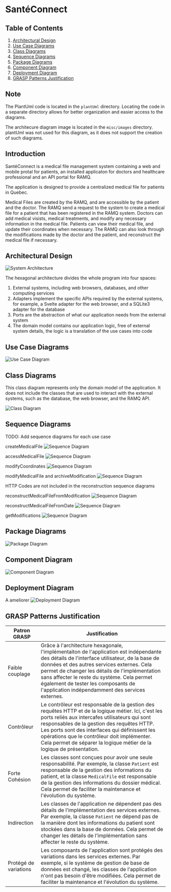 # SantéConnect

## Table of Contents

1. [Architectural Design](#architectural-design)
2. [Use Case Diagrams](#use-case-diagrams)
3. [Class Diagrams](#class-diagrams)
4. [Sequence Diagrams](#sequence-diagrams)
5. [Package Diagrams](#package-diagrams)
6. [Component Diagram](#component-diagram)
7. [Deployment Diagram](#deployment-diagram)
8. [GRASP Patterns Justification](#grasp-patterns-justification)

## Note

The PlantUml code is located in the `plantUml` directory. Locating the code in a separate directory allows for better organization and easier access to the diagrams.

The architecure diagram image is located in the `misc/images` directory. plantUml was not used for this diagram, as it does not support the creation of such diagrams.

## Introduction

SantéConnect is a medical file management system containing a web and mobile protal for patients, an installed applicaton for doctors and healthcare professional and an API portal for RAMQ.

The application is designed to provide a centralized medical file for patients in Quebec.

Medical Files are created by the RAMQ, and are accessible by the patient and the doctor.
The RAMQ send a request to the system to create a medical file for a patient that has been registered in the RAMQ system.
Doctors can add medical visists, medical treatments, and modify any necessary information in the medical file.
Patients can view their medical file, and update their coordinates when necessary.
The RAMQ can also look through the modifications made by the doctor and the patient, and reconstruct the medical file if necessary.

## Architectural Design
<!-- (Insert architectural design diagram here and explain the different components of the system and their interactions) -->
![System Architecture](./misc/images/system-architecture.png)

The hexagonal architecture divides the whole program into four spaces:

1. External systems, including web browsers, databases, and other computing services
2. Adapters implement the specific APIs required by the external systems, for example, a Svelte adapter for the web browser, and a SQLite3 adapter for the database
3. Ports are the abstraction of what our application needs from the external system
4. The domain model contains our application logic, free of external system details, the logic is a translation of the use cases into code




## Use Case Diagrams
<!-- (Insert use case diagrams here and explain the functionalities of the system) -->
<!-- ADD PUML -->
![Use Case Diagram](./plantUml/use-case.png)

## Class Diagrams
<!-- (Insert class diagrams here and explain the domain concepts) -->
This class diagram represents only the domain model of the application. It does not include the classes that are used to interact with the external systems, such as the database, the web browser, and the RAMQ API.

![Class Diagram](./plantUml/class-logic.png)


## Sequence Diagrams
<!-- (Insert sequence diagrams here and show the interactions between the classes for each use case) -->

TODO: Add sequence diagrams for each use case

createMedicalFile
![Sequence Diagram](./plantUml/createMedicalFile.png)

accessMedicalFile
![Sequence Diagram](./plantUml/accessMedicalFile.png)

modifyCoordinates
![Sequence Diagram](./plantUml/modifyCoordinates.png)

modifyMedicalFile and archiveModification
![Sequence Diagram](./plantUml/modifyMedicalFile.png)

HTTP Codes are not included in the reconstruction sequence diagrams

reconstructMedicalFileFromModification
![Sequence Diagram](./plantUml/reconstructMedicalFileFromModification.png)

reconstructMedicalFileFromDate
![Sequence Diagram](./plantUml/reconstructMedicalFileFromDate.png)

getModifications
![Sequence Diagram](./plantUml/getModifications.png)

## Package Diagrams
<!-- (Insert package diagrams here and indicate the classes contained in the packages) -->

![Package Diagram](./plantUml/package.png)


## Component Diagram
<!-- (Insert component diagram here) -->
![Component Diagram](./plantUml/component.png)

## Deployment Diagram
A ameliorer
![Deployment Diagram](./plantUml/deployment.png)

## GRASP Patterns Justification
<!-- (Justify each responsibility of the classes by a GRASP pattern. Document a justification for each public method and a justification for the creation of instances of a class) -->
Patron GRASP | Justification
--- | ---
Faible couplage | Grâce à l'architecture hexagonale, l'implémentaiton de l'application est indépendante des détails de l'interface utilisateur, de la base de données et des autres services externes. Cela permet de changer les détails de l'implémentation sans affecter le reste du système. Cela permet également de tester les composants de l'application indépendamment des services externes.
Contrôleur | Le contrôleur est responsable de la gestion des requêtes HTTP et de la logique métier. Ici, c'est les ports reliés aux intercafes utilisateurs qui sont responsables de la gestion des requêtes HTTP. Les ports sont des interfaces qui définissent les opérations que le contrôleur doit implémenter. Cela permet de séparer la logique métier de la logique de présentation.
Forte Cohésion | Les classes sont conçues pour avoir une seule responsabilité. Par exemple, la classe `Patient` est responsable de la gestion des informations du patient, et la classe `MedicalFile` est responsable de la gestion des informations du dossier médical. Cela permet de faciliter la maintenance et l'évolution du système.
Indirection | Les classes de l'application ne dépendent pas des détails de l'implémentation des services externes. Par exemple, la classe `Patient` ne dépend pas de la manière dont les informations du patient sont stockées dans la base de données. Cela permet de changer les détails de l'implémentation sans affecter le reste du système.
Protégé de variations | Les composants de l'application sont protégés des variations dans les services externes. Par exemple, si le système de gestion de base de données est changé, les classes de l'application n'ont pas besoin d'être modifiées. Cela permet de faciliter la maintenance et l'évolution du système.

